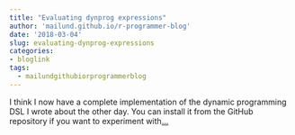 ```yaml
---
title: "Evaluating dynprog expressions"
author: 'mailund.github.io/r-programmer-blog'
date: '2018-03-04'
slug: evaluating-dynprog-expressions
categories:
- bloglink
tags:
  - mailundgithubiorprogrammerblog
---
```


I think I now have a complete implementation of the dynamic programming DSL I wrote about the other day. You can install it from the GitHub repository if you want to experiment with[... <i class="fas fa-external-link-alt"></i>](https://mailund.github.io/r-programmer-blog/2018/03/04/evaluating-dynprog-expressions/)

